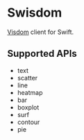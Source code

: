 # Swisdom

[Visdom](https://github.com/facebookresearch/visdom) client for Swift.

## Supported APIs
- text
- scatter
- line
- heatmap
- bar
- boxplot
- surf
- contour
- pie

